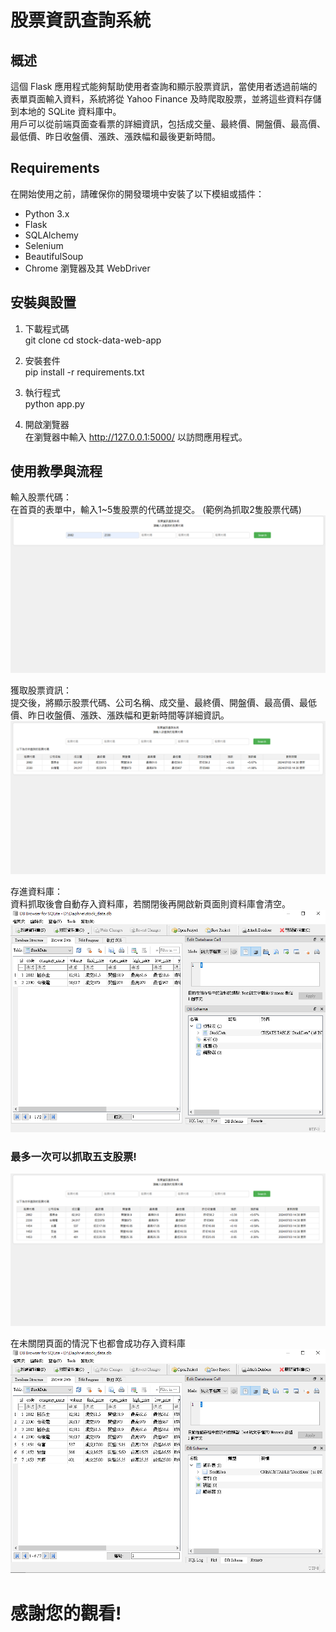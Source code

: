 # 股票資訊查詢系統

## 概述

這個 Flask 應用程式能夠幫助使用者查詢和顯示股票資訊，當使用者透過前端的表單頁面輸入資料，系統將從 Yahoo Finance 及時爬取股票，並將這些資料存儲到本地的 SQLite 資料庫中。  
用戶可以從前端頁面查看票的詳細資訊，包括成交量、最終價、開盤價、最高價、最低價、昨日收盤價、漲跌、漲跌幅和最後更新時間。  

## Requirements 

在開始使用之前，請確保你的開發環境中安裝了以下模組或插件：

- Python 3.x
- Flask
- SQLAlchemy
- Selenium
- BeautifulSoup
- Chrome 瀏覽器及其 WebDriver

## 安裝與設置

1. 下載程式碼  
git clone <repository-url>
cd stock-data-web-app  

3. 安裝套件  
pip install -r requirements.txt  

4. 執行程式  
python app.py  

5. 開啟瀏覽器  
在瀏覽器中輸入 http://127.0.0.1:5000/ 以訪問應用程式。

## 使用教學與流程  

輸入股票代碼：   
在首頁的表單中，輸入1~5隻股票的代碼並提交。  (範例為抓取2隻股票代碼)  
![Image text](https://github.com/viang2593/Daphne_stocks/blob/e98bb53cb773af00ebac610a7ef6759b07d76832/image/%E8%BC%B8%E5%85%A5%E8%82%A1%E7%A5%A8%E4%BB%A3%E7%A2%BC.png)  

獲取股票資訊：  
提交後，將顯示股票代碼、公司名稱、成交量、最終價、開盤價、最高價、最低價、昨日收盤價、漲跌、漲跌幅和更新時間等詳細資訊。  
![Image text](https://github.com/viang2593/Daphne_stocks/blob/4f1f063bc7226a7016ea0becbbd7159d3e0342a0/image/%E7%8D%B2%E5%BE%97%E8%82%A1%E7%A5%A8%E8%B3%87%E8%A8%8A.png)  

存進資料庫：  
資料抓取後會自動存入資料庫，若關閉後再開啟新頁面則資料庫會清空。  
![Image text](https://github.com/viang2593/Daphne_stocks/blob/4f1f063bc7226a7016ea0becbbd7159d3e0342a0/image/%E6%88%90%E5%8A%9F%E5%AD%98%E5%85%A5%E8%B3%87%E6%96%99%E5%BA%AB.png)  

### 最多一次可以抓取五支股票!
![Image text](https://github.com/viang2593/Daphne_stocks/blob/4f1f063bc7226a7016ea0becbbd7159d3e0342a0/image/%E6%9C%80%E5%A4%9A%E7%88%AC%E5%8F%965%E9%9A%BB.png)

在未關閉頁面的情況下也都會成功存入資料庫
![Image text](https://github.com/viang2593/Daphne_stocks/blob/d8e847b326b4e9f920253abd91ad983e21ea6afe/image/%E5%85%A8%E9%83%A8%E9%83%BD%E6%9C%89%E6%88%90%E5%8A%9F%E5%AD%98%E5%85%A5.png)

# 感謝您的觀看!
